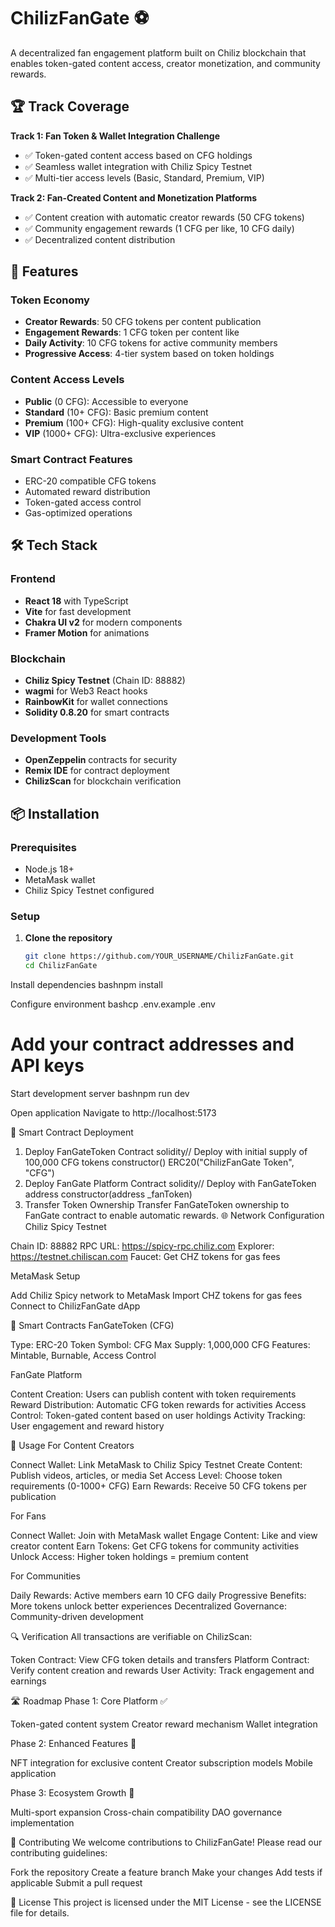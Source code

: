 # ChilizFanGate ⚽

A decentralized fan engagement platform built on Chiliz blockchain that enables token-gated content access, creator monetization, and community rewards.

## 🏆 Track Coverage

**Track 1: Fan Token & Wallet Integration Challenge**
- ✅ Token-gated content access based on CFG holdings
- ✅ Seamless wallet integration with Chiliz Spicy Testnet
- ✅ Multi-tier access levels (Basic, Standard, Premium, VIP)

**Track 2: Fan-Created Content and Monetization Platforms**
- ✅ Content creation with automatic creator rewards (50 CFG tokens)
- ✅ Community engagement rewards (1 CFG per like, 10 CFG daily)
- ✅ Decentralized content distribution

## 🚀 Features

### Token Economy
- **Creator Rewards**: 50 CFG tokens per content publication
- **Engagement Rewards**: 1 CFG token per content like
- **Daily Activity**: 10 CFG tokens for active community members
- **Progressive Access**: 4-tier system based on token holdings

### Content Access Levels
- **Public** (0 CFG): Accessible to everyone
- **Standard** (10+ CFG): Basic premium content
- **Premium** (100+ CFG): High-quality exclusive content
- **VIP** (1000+ CFG): Ultra-exclusive experiences

### Smart Contract Features
- ERC-20 compatible CFG tokens
- Automated reward distribution
- Token-gated access control
- Gas-optimized operations

## 🛠 Tech Stack

### Frontend
- **React 18** with TypeScript
- **Vite** for fast development
- **Chakra UI v2** for modern components
- **Framer Motion** for animations

### Blockchain
- **Chiliz Spicy Testnet** (Chain ID: 88882)
- **wagmi** for Web3 React hooks
- **RainbowKit** for wallet connections
- **Solidity 0.8.20** for smart contracts

### Development Tools
- **OpenZeppelin** contracts for security
- **Remix IDE** for contract deployment
- **ChilizScan** for blockchain verification

## 📦 Installation

### Prerequisites
- Node.js 18+
- MetaMask wallet
- Chiliz Spicy Testnet configured

### Setup
1. **Clone the repository**
   ```bash
   git clone https://github.com/YOUR_USERNAME/ChilizFanGate.git
   cd ChilizFanGate

Install dependencies
bashnpm install

Configure environment
bashcp .env.example .env
# Add your contract addresses and API keys

Start development server
bashnpm run dev

Open application
Navigate to http://localhost:5173

🔧 Smart Contract Deployment
1. Deploy FanGateToken Contract
solidity// Deploy with initial supply of 100,000 CFG tokens
constructor() ERC20("ChilizFanGate Token", "CFG")
2. Deploy FanGate Platform Contract
solidity// Deploy with FanGateToken address
constructor(address _fanToken)
3. Transfer Token Ownership
Transfer FanGateToken ownership to FanGate contract to enable automatic rewards.
🌐 Network Configuration
Chiliz Spicy Testnet

Chain ID: 88882
RPC URL: https://spicy-rpc.chiliz.com
Explorer: https://testnet.chiliscan.com
Faucet: Get CHZ tokens for gas fees

MetaMask Setup

Add Chiliz Spicy network to MetaMask
Import CHZ tokens for gas fees
Connect to ChilizFanGate dApp

📝 Smart Contracts
FanGateToken (CFG)

Type: ERC-20 Token
Symbol: CFG
Max Supply: 1,000,000 CFG
Features: Mintable, Burnable, Access Control

FanGate Platform

Content Creation: Users can publish content with token requirements
Reward Distribution: Automatic CFG token rewards for activities
Access Control: Token-gated content based on user holdings
Activity Tracking: User engagement and reward history

🎯 Usage
For Content Creators

Connect Wallet: Link MetaMask to Chiliz Spicy Testnet
Create Content: Publish videos, articles, or media
Set Access Level: Choose token requirements (0-1000+ CFG)
Earn Rewards: Receive 50 CFG tokens per publication

For Fans

Connect Wallet: Join with MetaMask wallet
Engage Content: Like and view creator content
Earn Tokens: Get CFG tokens for community activities
Unlock Access: Higher token holdings = premium content

For Communities

Daily Rewards: Active members earn 10 CFG daily
Progressive Benefits: More tokens unlock better experiences
Decentralized Governance: Community-driven development

🔍 Verification
All transactions are verifiable on ChilizScan:

Token Contract: View CFG token details and transfers
Platform Contract: Verify content creation and rewards
User Activity: Track engagement and earnings

🛣 Roadmap
Phase 1: Core Platform ✅

Token-gated content system
Creator reward mechanism
Wallet integration

Phase 2: Enhanced Features 🚧

NFT integration for exclusive content
Creator subscription models
Mobile application

Phase 3: Ecosystem Growth 🔮

Multi-sport expansion
Cross-chain compatibility
DAO governance implementation

🤝 Contributing
We welcome contributions to ChilizFanGate! Please read our contributing guidelines:

Fork the repository
Create a feature branch
Make your changes
Add tests if applicable
Submit a pull request

📄 License
This project is licensed under the MIT License - see the LICENSE file for details.